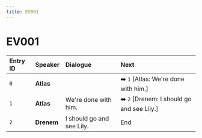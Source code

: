 ```yaml
---
title: EV001
---
```


# EV001


| Entry ID | Speaker | Dialogue | Next |
| :------- | :------ | :------- | :------------ |
| `0` | **Atlas** |  | ➡️ `1` \[Atlas: We're done with him\.\] |
| `1` | **Atlas** | We're done with him\. | ➡️ `2` \[Drenem: I should go and see Lily\.\] |
| `2` | **Drenem** | I should go and see Lily\. | End |
